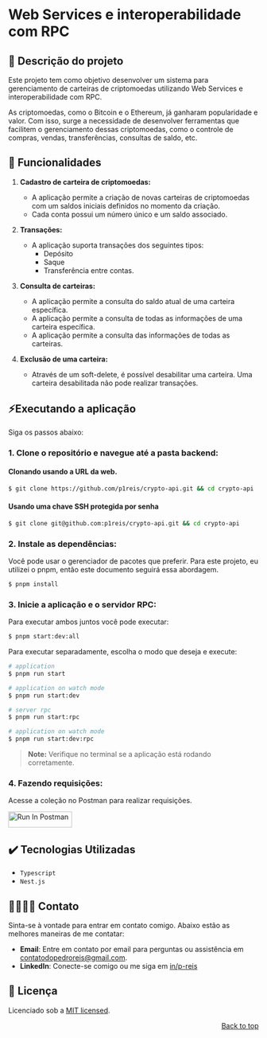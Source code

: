 <p align="center">
  <h1>Web Services e interoperabilidade com RPC</h1>
</p>

## 🎯 **Descrição do projeto**

Este projeto tem como objetivo desenvolver um sistema para gerenciamento de carteiras de criptomoedas utilizando Web Services 
e interoperabilidade com RPC.

As criptomoedas, como o Bitcoin e o Ethereum, já ganharam popularidade e valor. Com isso, surge a necessidade de desenvolver ferramentas que facilitem o gerenciamento dessas criptomoedas, como o controle de compras, vendas, transferências, consultas de saldo, etc. 

## 🎯 **Funcionalidades**

1. **Cadastro de carteira de criptomoedas:**
   - A aplicação permite a criação de novas carteiras de criptomoedas com um saldos iniciais definidos no momento da criação.
   - Cada conta possui um número único e um saldo associado.
 
2. **Transações:**
    - A aplicação suporta transações dos seguintes tipos:
      - Depósito
      - Saque
      - Transferência entre contas.
 
3. **Consulta de carteiras:**
    - A aplicação permite a consulta do saldo atual de uma carteira específica.
    - A aplicação permite a consulta de todas as informações de uma carteira específica.
    - A aplicação permite a consulta das informações de todas as carteiras.
 
3. **Exclusão de uma carteira:**
    - Através de um soft-delete, é possível desabilitar uma carteira. Uma carteira desabilitada não pode realizar transações.
 
## ⚡️Executando a aplicação

Siga os passos abaixo:

### 1.  Clone o repositório e navegue até a pasta backend:

#### Clonando usando a URL da web.

```bash
$ git clone https://github.com/p1reis/crypto-api.git && cd crypto-api
```

#### Usando uma chave SSH protegida por senha

```bash
$ git clone git@github.com:p1reis/crypto-api.git && cd crypto-api
```

### 2. Instale as dependências:

Você pode usar o gerenciador de pacotes que preferir. Para este projeto, eu utilizei o pnpm, então este documento seguirá essa abordagem.

```bash
$ pnpm install
```

### 3. Inicie a aplicação e o servidor RPC:

Para executar ambos juntos você pode executar:

```bash
$ pnpm start:dev:all
```

Para executar separadamente, escolha o modo que deseja e execute:

```bash
# application
$ pnpm run start

# application on watch mode
$ pnpm run start:dev

# server rpc
$ pnpm run start:rpc

# application on watch mode
$ pnpm run start:dev:rpc
```

> **Note:** Verifique no terminal se a aplicação está rodando corretamente.

### 4. Fazendo requisições:

Acesse a coleção no Postman para realizar requisições.

[<img src="https://run.pstmn.io/button.svg" alt="Run In Postman" style="width: 128px; height: 32px;">](https://documenter.getpostman.com/view/34772834/2sB2qUoQkV)


## ✔️ Tecnologias Utilizadas

- `Typescript`
- `Nest.js`

## 🫱🏾‍🫲🏾 Contato

Sinta-se à vontade para entrar em contato comigo. Abaixo estão as melhores maneiras de me contatar:

- **Email**: Entre em contato por email para perguntas ou assistência em [contatodopedroreis@gmail.com](mailto:contatodopedroreis@gmail.com).
- **LinkedIn**: Conecte-se comigo ou me siga em [in/p-reis](https://www.linkedin.com/in/p-reis/)

## 📃 Licença

Licenciado sob a [MIT licensed](LICENSE).

<p align="right"><a href="#top">Back to top</a></p>